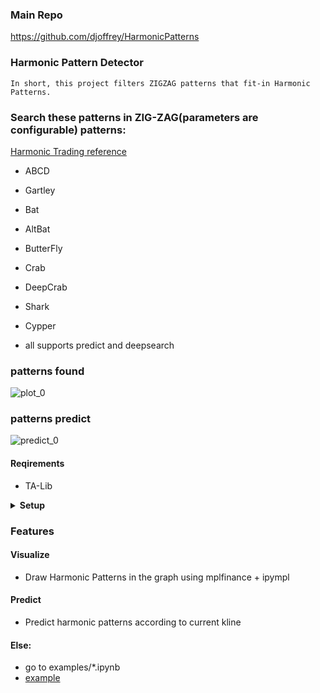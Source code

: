 ### Main Repo
https://github.com/djoffrey/HarmonicPatterns

### Harmonic Pattern Detector

```
In short, this project filters ZIGZAG patterns that fit-in Harmonic Patterns.
```

### Search these patterns in ZIG-ZAG(parameters are configurable) patterns:

[Harmonic Trading reference](https://harmonicpattern.com/blog/harmonic-pattern-and-elliot-wave-theory-advanced-technique/)

+ ABCD
+ Gartley
+ Bat
+ AltBat
+ ButterFly
+ Crab
+ DeepCrab
+ Shark
+ Cypper

+ all supports predict and deepsearch

### patterns found


![plot_0](res/plot_0.png)



### patterns predict

![predict_0](res/predict_0.png)



#### Reqirements

+ TA-Lib

<details>

  <summary> <b>Setup</b>   </summary>
  <p>
  
  
  ```bash
  cd <project_dir>
  pip install -r requirements.txt
  pip install -e . # or python setup.py install
  ```
  
  </p>
</details>


###  Features

####  Visualize

+ Draw Harmonic Patterns in the graph using mplfinance + ipympl


####  Predict

+ Predict harmonic patterns according to current kline

#### Else:

+ go to examples/*.ipynb
+ [example](examples/HarmoCurrent.ipynb)
